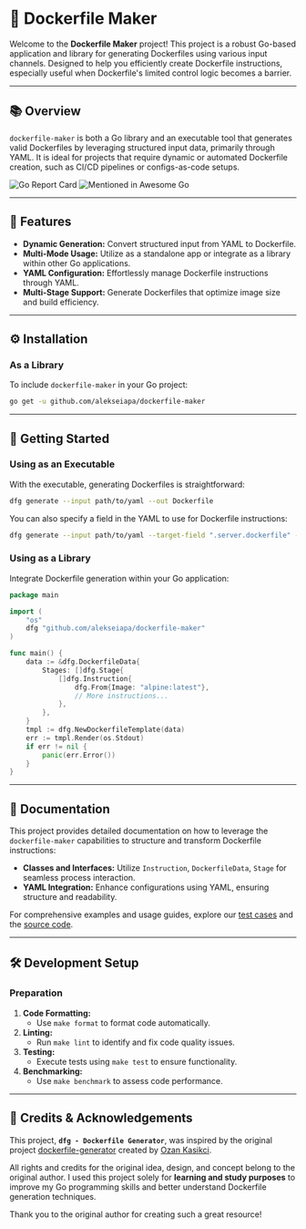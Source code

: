 # 🐳 Dockerfile Maker

Welcome to the **Dockerfile Maker** project! This project is a robust Go-based application and library for generating Dockerfiles using various input channels. Designed to help you efficiently create Dockerfile instructions, especially useful when Dockerfile's limited control logic becomes a barrier.

---

## 📚 Overview

`dockerfile-maker` is both a Go library and an executable tool that generates valid Dockerfiles by leveraging structured input data, primarily through YAML. It is ideal for projects that require dynamic or automated Dockerfile creation, such as CI/CD pipelines or configs-as-code setups.

![Go Report Card](https://goreportcard.com/badge/github.com/alekseiapa/dockerfile-maker) ![Mentioned in Awesome Go](https://awesome.re/mentioned-badge.svg)

---

## 🎯 Features

- **Dynamic Generation:** Convert structured input from YAML to Dockerfile.
- **Multi-Mode Usage:** Utilize as a standalone app or integrate as a library within other Go applications.
- **YAML Configuration:** Effortlessly manage Dockerfile instructions through YAML.
- **Multi-Stage Support:** Generate Dockerfiles that optimize image size and build efficiency.

---

## ⚙️ Installation

### As a Library

To include `dockerfile-maker` in your Go project:

```bash
go get -u github.com/alekseiapa/dockerfile-maker
```

---

## 🚀 Getting Started

### Using as an Executable

With the executable, generating Dockerfiles is straightforward:

```bash
dfg generate --input path/to/yaml --out Dockerfile
```

You can also specify a field in the YAML to use for Dockerfile instructions:

```bash
dfg generate --input path/to/yaml --target-field ".server.dockerfile" --out Dockerfile
```

### Using as a Library

Integrate Dockerfile generation within your Go application:

```go
package main

import (
    "os"
    dfg "github.com/alekseiapa/dockerfile-maker"
)

func main() {
    data := &dfg.DockerfileData{
        Stages: []dfg.Stage{
            []dfg.Instruction{
                dfg.From{Image: "alpine:latest"},
                // More instructions...
            },
        },
    }
    tmpl := dfg.NewDockerfileTemplate(data)
    err := tmpl.Render(os.Stdout)
    if err != nil {
        panic(err.Error())
    }
}
```

---

## 📘 Documentation

This project provides detailed documentation on how to leverage the `dockerfile-maker` capabilities to structure and transform Dockerfile instructions:

- **Classes and Interfaces:** Utilize `Instruction`, `DockerfileData`, `Stage` for seamless process interaction.
- **YAML Integration:** Enhance configurations using YAML, ensuring structure and readability.

For comprehensive examples and usage guides, explore our [test cases](template_test.go) and the [source code](template.go).

---

## 🛠️ Development Setup

### Preparation

1. **Code Formatting:**
   - Use `make format` to format code automatically.
2. **Linting:**
   - Run `make lint` to identify and fix code quality issues.
3. **Testing:**
   - Execute tests using `make test` to ensure functionality.
4. **Benchmarking:**
   - Use `make benchmark` to assess code performance.

---

## 📜 Credits & Acknowledgements

This project, **`dfg - Dockerfile Generator`**, was inspired by the original project [dockerfile-generator](https://github.com/ozankasikci/dockerfile-generator) created by [Ozan Kasikci](https://github.com/ozankasikci).

All rights and credits for the original idea, design, and concept belong to the original author. I used this project solely for **learning and study purposes** to improve my Go programming skills and better understand Dockerfile generation techniques.

Thank you to the original author for creating such a great resource!
